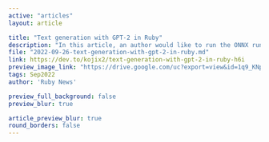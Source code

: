 ```yaml
---
active: "articles"
layout: article

title: "Text generation with GPT-2 in Ruby"
description: "In this article, an author would like to run the ONNX runtime and try out the GPT-2 model that generates English sentences from the Ruby language."
file: "2022-09-26-text-generation-with-gpt-2-in-ruby.md"
link: https://dev.to/kojix2/text-generation-with-gpt-2-in-ruby-h6i
preview_image_link: "https://drive.google.com/uc?export=view&id=1q9_KNpr4itk7ybwUnQ_ppl-KmCT5t-35"
tags: Sep2022
author: 'Ruby News'

preview_full_background: false
preview_blur: true

article_preview_blur: true
round_borders: false
---
```


